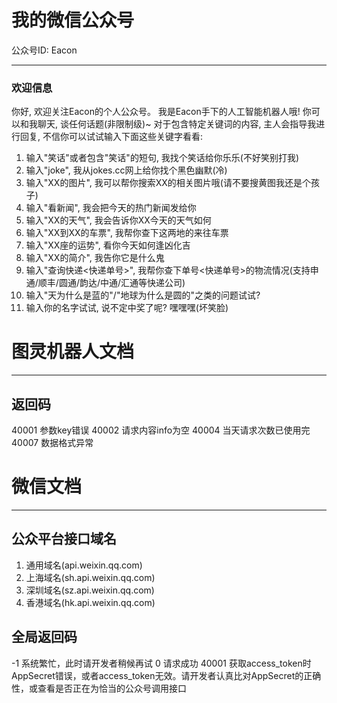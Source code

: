 # 我的微信公众号

公众号ID: Eacon  

------------
### 欢迎信息
你好, 欢迎关注Eacon的个人公众号。
我是Eacon手下的人工智能机器人哦! 你可以和我聊天, 谈任何话题(非限制级)~
对于包含特定关键词的内容, 主人会指导我进行回复, 不信你可以试试输入下面这些关键字看看:
1) 输入"笑话"或者包含"笑话"的短句, 我找个笑话给你乐乐(不好笑别打我)
2) 输入"joke", 我从jokes.cc网上给你找个黑色幽默(冷)
3) 输入"XX的图片", 我可以帮你搜索XX的相关图片哦(请不要搜黄图我还是个孩子)
4) 输入"看新闻", 我会把今天的热门新闻发给你
5) 输入"XX的天气", 我会告诉你XX今天的天气如何
6) 输入"XX到XX的车票", 我帮你查下这两地的来往车票
7) 输入"XX座的运势", 看你今天如何逢凶化吉
8) 输入"XX的简介", 我告你它是什么鬼
9) 输入"查询快递<快递单号>", 我帮你查下单号<快递单号>的物流情况(支持申通/顺丰/圆通/韵达/中通/汇通等快递公司)
10) 输入"天为什么是蓝的"/"地球为什么是圆的"之类的问题试试?
11) 输入你的名字试试, 说不定中奖了呢? 嘿嘿嘿(坏笑脸)



# 图灵机器人文档
----
## 返回码
40001	参数key错误
40002	请求内容info为空
40004	当天请求次数已使用完
40007	数据格式异常


# 微信文档
----
## 公众平台接口域名
1. 通用域名(api.weixin.qq.com)
2. 上海域名(sh.api.weixin.qq.com)
3. 深圳域名(sz.api.weixin.qq.com)
4. 香港域名(hk.api.weixin.qq.com)

## 全局返回码 
-1
系统繁忙，此时请开发者稍候再试
0
请求成功
40001
获取access_token时AppSecret错误，或者access_token无效。请开发者认真比对AppSecret的正确性，或查看是否正在为恰当的公众号调用接口
